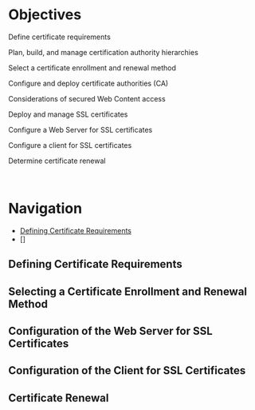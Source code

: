 # Objectives

Define certificate requirements  

Plan, build, and manage certification authority hierarchies  

Select a certificate enrollment and renewal method  

Configure and deploy certificate authorities (CA)  

Considerations of secured Web Content access  

Deploy and manage SSL certificates  

Configure a Web Server for SSL certificates  

Configure a client for SSL certificates  

Determine certificate renewal  

<br>

# Navigation  

* [Defining Certificate Requirements](#defining-certificate-requirements)  
* []

## Defining Certificate Requirements  

## Selecting a Certificate Enrollment and Renewal Method  

## Configuration of the Web Server for SSL Certificates  

## Configuration of the Client for SSL Certificates

## Certificate Renewal